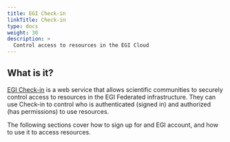 ```yaml
---
title: EGI Check-in
linkTitle: Check-in
type: docs
weight: 30
description: >
  Control access to resources in the EGI Cloud
---
```


## What is it?

[EGI Check-in](https://www.egi.eu/services/check-in/) is a web service that
allows scientific communities to securely control access to resources in the
EGI Federated infrastructure. They can use Check-in to control who is authenticated
(signed in) and authorized (has permissions) to use resources.

The following sections cover how to sign up for and EGI account, and how to
use it to access resources.
